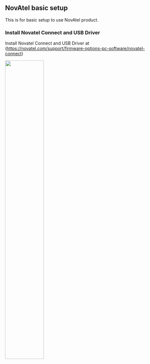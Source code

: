 ## NovAtel basic setup
This is for basic setup to use NovAtel product.


### Install Novatel Connect and USB Driver
Install Novatel Connect and USB Driver at (https://novatel.com/support/firmware-options-pc-software/novatel-connect)

<img src="https://user-images.githubusercontent.com/72431755/95290272-cace2400-08a7-11eb-98ba-680f56a7c53d.png" width="50%" height="50%"></img>
